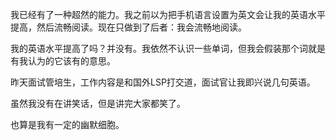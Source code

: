 我已经有了一种超然的能力。我之前以为把手机语言设置为英文会让我的英语水平提高，然后流畅阅读。现在只做到了后者：我会流畅地阅读。

我的英语水平提高了吗？并没有。我依然不认识一些单词，但我会假装那个词就是有我认为的它该有的意思。

昨天面试管培生，工作内容是和国外LSP打交道，面试官让我即兴说几句英语。

虽然我没有在讲笑话，但是讲完大家都笑了。

也算是我有一定的幽默细胞。
